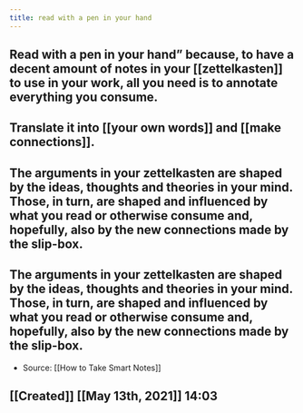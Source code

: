 ```yaml
---
title: read with a pen in your hand
---
```


## Read with a pen in your hand” because, to have a decent amount of notes in your [[zettelkasten]] to use in your work, all you need is to annotate everything you consume.
## Translate it into [[your own words]] and [[make connections]].
## The arguments in your zettelkasten are shaped by the ideas, thoughts and theories in your mind. Those, in turn, are shaped and influenced by what you read or otherwise consume and, hopefully, also by the new connections made by the slip-box.
## The arguments in your zettelkasten are shaped by the ideas, thoughts and theories in your mind. Those, in turn, are shaped and influenced by what you read or otherwise consume and, hopefully, also by the new connections made by the slip-box.
- Source: [[How to Take Smart Notes]]
## [[Created]] [[May 13th, 2021]] 14:03